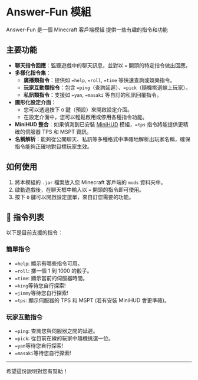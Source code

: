 # Answer-Fun 模組

Answer-Fun 是一個 Minecraft 客戶端模組 提供一些有趣的指令和功能

## 主要功能

*   **聊天指令回應**：監聽遊戲中的聊天訊息，並對以 `=` 開頭的特定指令做出回應。
*   **多樣化指令集**：
    *   **廣播類指令**：提供如 `=help`, `=roll`, `=time` 等快速查詢或娛樂指令。
    *   **玩家互動類指令**：包含 `=ping`（查詢延遲）、`=pick`（隨機挑選線上玩家）。
    *   **私訊類指令**：支援如 `=yan`, `=masaki` 等自訂的私訊回覆指令。
*   **圖形化設定介面**：
    *   您可以透過按下 `O` 鍵（預設）來開啟設定介面。
    *   在設定介面中，您可以輕鬆啟用或停用各種指令功能。
*   **MiniHUD 整合**：如果偵測到已安裝 [MiniHUD](https://www.curseforge.com/minecraft/mc-mods/minihud) 模組，`=tps` 指令將能提供更精確的伺服器 TPS 和 MSPT 資訊。
*   **名稱解析**：能夠從公開聊天、私訊等多種格式中準確地解析出玩家名稱，確保指令能夠正確地對目標玩家生效。

## 如何使用

1.  將本模組的 `.jar` 檔案放入您 Minecraft 客戶端的 `mods` 資料夾中。
2.  啟動遊戲後，在聊天框中輸入以 `=` 開頭的指令即可使用。
3.  按下 `O` 鍵可以開啟設定選單，來自訂您需要的功能。

## 📜 指令列表

以下是目前支援的指令：

### 簡單指令

*   `=help`: 顯示有哪些指令可用。
*   `=roll`: 擲一個 1 到 1000 的骰子。
*   `=time`: 顯示當前的伺服器時間。
*   `=king`等待您自行探索!
*   `=jimmy`等待您自行探索!
*   `=tps`: 顯示伺服器的 TPS 和 MSPT (若有安裝 MiniHUD 會更準確)。

### 玩家互動指令

*   `=ping`: 查詢您與伺服器之間的延遲。
*   `=pick`: 從目前在線的玩家中隨機挑選一位。
*   `=yan`等待您自行探索!
*   `=masaki`等待您自行探索!

---

希望這份說明對您有幫助！
